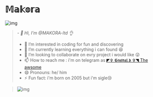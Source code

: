 # 𝕄𝕒𝕜𝕠𝕣𝕒 #
![img](https://files.catbox.moe/pb63yf.png)




>*- 👋 Hi, I’m @MAKORA-ltd 👌*
>- 👀 I’m interested in coding for fun and discovering
>- 🌱 I’m currently learning everything i can found 😆
>- 💞️ I’m looking to collaborate on evry project i would like 😜
>- 📫 How to reach me : i'm on telegram as [◤✞ 𝕮𝖊𝖓𝖙𝖗𝖆𝖑.𝖉 ✞◥ The awsome](https://t.me/badArchange1)
>- 😄 Pronouns: he/ him
>- ⚡ Fun fact: i'm born on 2005 but i'm sigle😢

<!---
MAKORA-ltd/MAKORA-ltd is a ✨ special ✨ repository because its `README.md` (this file) appears on your GitHub profile.
You can click the Preview link to take a look at your changes.
--->




>![img](https://files.catbox.moe/dhob6k.jpg)  


